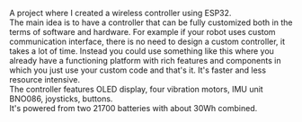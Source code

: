 A project where I created a wireless controller using ESP32.<br>
The main idea is to have a controller that can be fully customized both in the terms of software and hardware. For example if your robot uses custom communication interface, there is no need to design a custom controller, it takes a lot of time. Instead you could use something like this where you already have a functioning platform with rich features and components in which you just use your custom code and that's it. It's faster and less resource intensive. <br>
The controller features OLED display, four vibration motors, IMU unit BNO086, joysticks, buttons.<br>
It's powered from two 21700 batteries with about 30Wh combined.<br>
